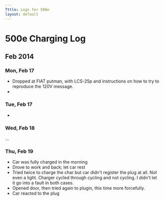 ```yaml
---
Tttle: Logs for 500e
layout: default
---
```


# 500e Charging Log

## Feb 2014
### Mon, Feb 17
* Dropped at FIAT putman, with LCS-25p and instructions on how to try to reproduce the 120V message.
* 
### Tue, Feb 17
* 

### Wed, Feb 18
...

### Thu, Feb 19
* Car was fully charged in the morning
* Drove to work and back; let car rest
* Tried twice to charge the char but car didn't register the plug at all.  Not even a light.  Charger cycled through cycling and not cycling.  I didn't let it go into a fault in both cases.
* Opened door, then tried again to plugin, this time more forcefully.
* Car reacted to the plug
